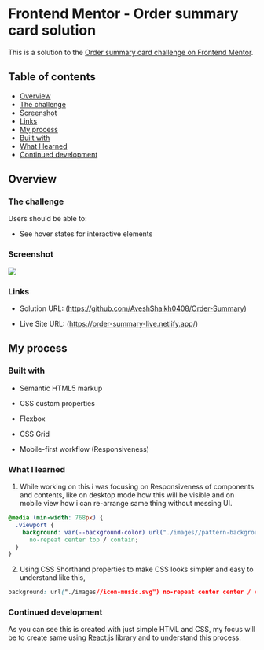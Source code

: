 # Frontend Mentor - Order summary card solution

This is a solution to the [Order summary card challenge on Frontend Mentor](https://www.frontendmentor.io/challenges/order-summary-component-QlPmajDUj).

## Table of contents

- [Overview](#overview)
- [The challenge](#the-challenge)
- [Screenshot](#screenshot)
- [Links](#links)
- [My process](#my-process)
- [Built with](#built-with)
- [What I learned](#what-i-learned)
- [Continued development](#continued-development)

## Overview

### The challenge

Users should be able to:

- See hover states for interactive elements

### Screenshot

![](https://i.postimg.cc/Px2WcvHT/Order-Summary-FM.png)

### Links

- Solution URL: (https://github.com/AveshShaikh0408/Order-Summary)

- Live Site URL: (https://order-summary-live.netlify.app/)

## My process

### Built with

- Semantic HTML5 markup

- CSS custom properties

- Flexbox

- CSS Grid

- Mobile-first workflow (Responsiveness)

### What I learned

1. While working on this i was focusing on Responsiveness of components and contents, like on desktop mode how this will be visible and on mobile view how i can re-arrange same thing without messing UI.

```css
@media (min-width: 768px) {
  .viewport {
    background: var(--background-color) url("./images//pattern-background-desktop.svg")
      no-repeat center top / contain;
  }
}
```

2.  Using CSS Shorthand properties to make CSS looks simpler and easy to understand like this,

```css
background: url("./images//icon-music.svg") no-repeat center center / contain;
```

### Continued development

As you can see this is created with just simple HTML and CSS, my focus will be to create same using [React.js](https://reactjs.org) library and to understand this process.

